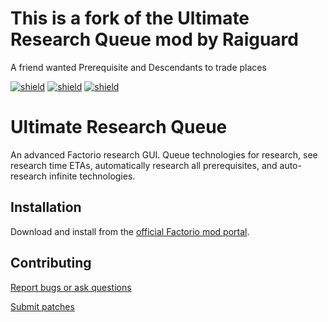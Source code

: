 # This is a fork of the Ultimate Research Queue mod by Raiguard
A friend wanted Prerequisite and Descendants to trade places








[![shield](https://img.shields.io/badge/Ko--fi-Donate%20-hotpink?logo=kofi&logoColor=white)](https://ko-fi.com/raiguard)
[![shield](https://img.shields.io/badge/Crowdin-Translate-brightgreen)](https://crowdin.com/project/raiguards-factorio-mods)
[![shield](https://img.shields.io/badge/dynamic/json?color=orange&label=Factorio&query=downloads_count&suffix=%20downloads&url=https%3A%2F%2Fmods.factorio.com%2Fapi%2Fmods%2FUltimateResearchQueue)](https://mods.factorio.com/mod/UltimateResearchQueue)

# Ultimate Research Queue

An advanced Factorio research GUI. Queue technologies for research, see
research time ETAs, automatically research all prerequisites, and auto-research
infinite technologies.

## Installation

Download and install from the [official Factorio mod
portal](https://mods.factorio.com/mod/UltimateResearchQueue).

## Contributing

[Report bugs or ask questions](https://lists.sr.ht/~raiguard/factorio-mods-discuss)

[Submit patches](https://lists.sr.ht/~raiguard/factorio-mods-devel)
